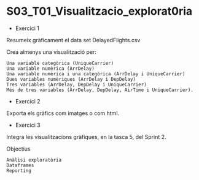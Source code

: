 # S03_T01_Visualitzacio_explorat0ria
- Exercici 1

Resumeix gràficament el data set DelayedFlights.csv

Crea almenys una visualització per:

    Una variable categòrica (UniqueCarrier)
    Una variable numèrica (ArrDelay)
    Una variable numèrica i una categòrica (ArrDelay i UniqueCarrier)
    Dues variables numèriques (ArrDelay i DepDelay)
    Tres variables (ArrDelay, DepDelay i UniqueCarrier)
    Més de tres variables (ArrDelay, DepDelay, AirTime i UniqueCarrier).

- Exercici 2

Exporta els gràfics com imatges o com html.

- Exercici 3

Integra les visualitzacions gràfiques, en la tasca 5, del Sprint 2.

Objectius

    Anàlisi exploratòria
    Dataframes
    Reporting

